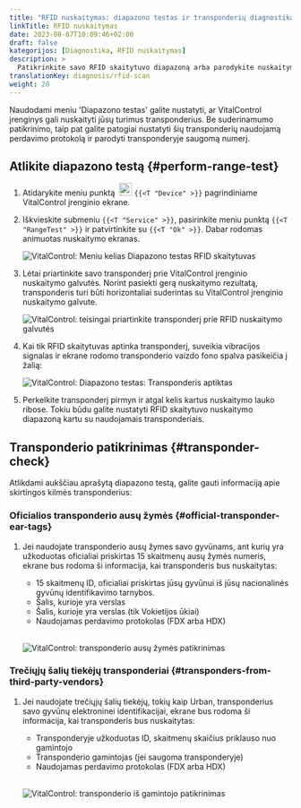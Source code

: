 ```yaml
---
title: "RFID nuskaitymas: diapazono testas ir transponderių diagnostika"
linkTitle: RFID nuskaitymas
date: 2023-08-07T10:09:46+02:00
draft: false
kategorijos: [Diagnostika, RFID nuskaitymas]
description: >
  Patikrinkite savo RFID skaitytuvo diapazoną arba parodykite nuskaitymo protokolą ir nežinomų transponderių saugomus numerius.
translationKey: diagnosis/rfid-scan
weight: 20
---
```


Naudodami meniu 'Diapazono testas' galite nustatyti, ar VitalControl įrenginys gali nuskaityti jūsų turimus transponderius. Be suderinamumo patikrinimo, taip pat galite patogiai nustatyti šių transponderių naudojamą perdavimo protokolą ir parodyti transponderyje saugomą numerį.

## Atlikite diapazono testą {#perform-range-test}

1. Atidarykite meniu punktą &nbsp;<img src="/icons/device.svg" width="23" align="bottom" alt="Įrenginys" /> `{{<T "Device" >}}` pagrindiniame VitalControl įrenginio ekrane.

1. Iškvieskite submeniu `{{<T "Service" >}}`, pasirinkite meniu punktą `{{<T "RangeTest" >}}` ir patvirtinkite su `{{<T "Ok" >}}`. Dabar rodomas animuotas nuskaitymo ekranas.

    ![VitalControl: Meniu kelias Diapazono testas RFID skaitytuvas](../images/rangetest.png "Diapazono testas RFID skaitytuvas")

1.  Lėtai priartinkite savo transponderį prie VitalControl įrenginio nuskaitymo galvutės. Norint pasiekti gerą nuskaitymo rezultatą, transponderis turi būti horizontaliai suderintas su VitalControl įrenginio nuskaitymo galvute.

    ![ VitalControl: teisingai priartinkite transponderį prie RFID nuskaitymo galvutės](/images/diagnosis/transponderscan.svg "Teisingas transponderio nuskaitymas")

1. Kai tik RFID skaitytuvas aptinka transponderį, suveikia vibracijos signalas ir ekrane rodomo transponderio vaizdo fono spalva pasikeičia į žalią:

   ![VitalControl: Diapazono testas: Transponderis aptiktas](../images/transponder-detected.png "Transponderis aptiktas")

1. Perkelkite transponderį pirmyn ir atgal kelis kartus nuskaitymo lauko ribose. Tokiu būdu galite nustatyti RFID skaitytuvo nuskaitymo diapazoną kartu su naudojamais transponderiais.

## Transponderio patikrinimas {#transponder-check}

Atlikdami aukščiau aprašytą diapazono testą, galite gauti informaciją apie skirtingos kilmės transponderius:

### Oficialios transponderio ausų žymės {#official-transponder-ear-tags}

1. Jei naudojate transponderio ausų žymes savo gyvūnams, ant kurių yra užkoduotas oficialiai priskirtas 15 skaitmenų ausų žymės numeris, ekrane bus rodoma ši informacija, kai transponderis bus nuskaitytas:

    - 15 skaitmenų ID, oficialiai priskirtas jūsų gyvūnui iš jūsų nacionalinės gyvūnų identifikavimo tarnybos.
    - Šalis, kurioje yra verslas
    - Šalis, kurioje yra verslas (tik Vokietijos ūkiai)
    - Naudojamas perdavimo protokolas (FDX arba HDX)
    <br>

    ![VitalControl: transponderio ausų žymės patikrinimas](../images/transponder-official.png "Info official transponder ear tag")

### Trečiųjų šalių tiekėjų transponderiai {#transponders-from-third-party-vendors}

1. Jei naudojate trečiųjų šalių tiekėjų, tokių kaip Urban, transponderius savo gyvūnų elektroninei identifikacijai, ekrane bus rodoma ši informacija, kai transponderis bus nuskaitytas:

    - Transponderyje užkoduotas ID, skaitmenų skaičius priklauso nuo gamintojo
    - Transponderio gamintojas (jei saugoma transponderyje)
    - Naudojamas perdavimo protokolas (FDX arba HDX)
    <br>

    ![VitalControl: transponderio iš gamintojo patikrinimas](../images/transponder-manufacturer.png "Info transponder from manufacturer")
